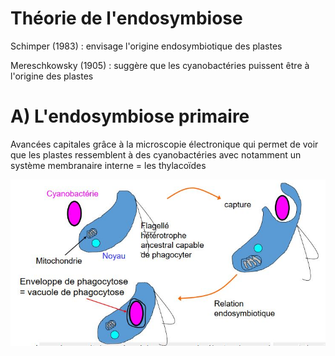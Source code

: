 # Théorie de l'endosymbiose

Schimper (1983) : envisage l'origine endosymbiotique des plastes

Mereschkowsky (1905) : suggère que les cyanobactéries puissent être à l'origine des plastes

# A) L'endosymbiose primaire

Avancées capitales grâce à la microscopie électronique qui permet de voir que  les  plastes  ressemblent  à  des  cyanobactéries  avec  notamment  un système membranaire interne = les thylacoïdes

![Endosymbiose primaire](Images/h1.JPG)

